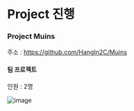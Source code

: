 # Project 진행

### Project Muins
주소 : https://github.com/HangIn2C/Muins

#### 팀 프로젝트
인원 : 2명

![image](https://user-images.githubusercontent.com/105449595/210867828-0ee823f8-5650-42a4-aef7-617bd58d7c71.png)
